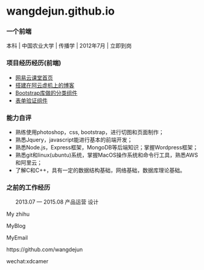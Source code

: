 # wangdejun.github.io

<div id="main_content_wrap" class="outer" class ="col-xs-12">
    <section id="main_content" class="inner">
        <h3>
            <a id="welcome-to-github-pages" class="anchor" href="#welcome-to-github-pages" aria-hidden="true"><span aria-hidden="true" class="octicon octicon-link"></span></a>一个前端
        </h3>
            <p><span>本科 | 中国农业大学 | 传播学 | 2012年7月 | 立即到岗</span></p>
        <h3>
            <a id="creating-pages-manually" class="anchor" href="#creating-pages-manually" aria-hidden="true">
                <span aria-hidden="true" class="octicon octicon-link"></span>
            </a>项目经历经历(前端)
        </h3>
            <p>
              <ul>
                <li>
                    <a href="http://wangdejun.github.io/projects/netEaseEdu/index.html">网易云课堂首页</a>
                </li>
                <li><a href="http://www.dejunwang.com/">搭建在阿云虚机上的博客</a></li>
                <li><a href="http://wangdejun.github.io/projects/component-bootstrap/index.html">Bootstrap库做的分类组件</a></li>
                <li><a href="http://wangdejun.github.io/projects/validateForms/validateForms.html">表单验证组件</a></li>
              </ul>
            </p>
        </h3>
        <h3>
            <a id="authors-and-contributors" class="anchor" href="#authors-and-contributors" aria-hidden="true">
            <span aria-hidden="true" class="octicon octicon-link"></span></a>能力自评
        </h3>
        <p>
            <ul>
                <li>熟练使用photoshop，css, bootstrap，进行切图和页面制作；</li>
                <li>熟悉Jquery，javascript能进行基本的前端开发；</li>
                <li>熟悉Node.js，Express框架，MongoDB等后端知识；掌握Wordpress框架；</li>
                <li>熟悉git和linux(ubuntu)系统，掌握MacOS操作系统和命令行工具，熟悉AWS和阿里云；</li>
                <li>了解C和C++，具有一定的数据结构基础，网络基础，数据库理论基础。</li>
            </ul>
        </p>
        <h3>
            <a id="designer-templates" class="anchor" href="#designer-templates" aria-hidden="true">
                <span aria-hidden="true" class="octicon octicon-link"></span>
            </a>之前的工作经历
        </h3>
        <p>
            <ul> 2013.07 — 2015.08 产品运营 设计
            <!-- <li><p>负责<a style="text-decoration:none" href="http://map.qq.com/jiejing/home.html">腾讯地图官网</a>首页，热点，城市三个频道街景推荐运营；版本上线时新街景内容运营</p></li>
            <li><p>腾讯地图APP发现频道改版，建立消息流形态的社交化模式。新旧版本CMS系统接入，后期产品层的 bug维护。地图、旅游、街景、交通消息推送，效果观测。</p></li>
            <li><p>腾讯街景与腾讯新闻合作项目产品经理和接口人。</p></li>
            <li><p>协调开发维护APP发布平台和编辑平台，修改bug，整理需求。</p></li> -->
            </ul>
        </p>
    </section>
    <div id="footer_wrap" class="outer" class ="col-xs-12 col-xs-offset-1 col-md-6">
        <p><a style="text-decoration:none" href="https://www.zhihu.com/people/wang-de-jun-8">My zhihu</a></p>
        <p><a style="text-decoration:none" href="https://www.dejunwang.com/index.html">MyBlog</a></p>
        <p><a style="text-decoration:none" href="mailto:88dejun@gmail.com">MyEmail</a></p>
        <p><a style="text-decoration:none" href="https://github.com/wangdejun/">https://github.com/wangdejun</a></p>
        <p><a style="text-decoration:none" href="">wechat:xdcamer</a></p>
    </div>
</div>
